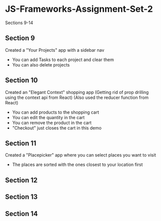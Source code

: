 # JS-Frameworks-Assignment-Set-2

Sections 9-14

## Section 9

Created a "Your Projects" app with a sidebar nav

- You can add Tasks to each project and clear them
- You can also delete projects

## Section 10

Created an "Elegant Context" shopping app
(Getting rid of prop drilling using the context api from React)
(Also used the reducer function from React)

- You can add products to the shopping cart
- You can edit the quantity in the cart
- You can remove the product in the cart
- "Checkout" just closes the cart in this demo

## Section 11

Created a "Placepicker" app where you can select places you want to visit

- The places are sorted with the ones closest to your location first

## Section 12

## Section 13

## Section 14
